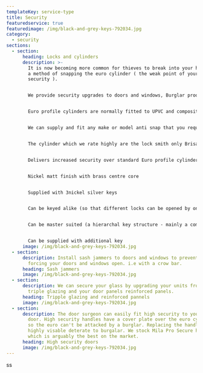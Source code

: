```yaml
---
templateKey: service-type
title: Security
featuredservice: true
featuredimage: /img/black-and-grey-keys-792034.jpg
category:
  - security
sections:
  - section:
      heading: Locks and cylinders
      description: >-
        It is now becoming more common for thieves to break into your home using
        a method of snapping the euro cylinder ( the weak point of your door
        security ).


        We provide security upgrades to doors and windows, Burglar proof door handles and door cylinders which the police are advising the public to install. All our handles and cylinders have been tested to the highest standards and are secured by design


        Euro profile cylinders are normally fitted to UPVC and composite doors but in some cases can be fited to aluminum or timber doors. If you are unsure of the euro profile of your door or unsure if you need to upgrade your locks you can email of text a picture of your locks to the door surgeon and we will be more then happy to give you the advice or information you need.


        We can supply and fit any make or model anti snap that you require.


        The cylinder which we rate highly are the lock smith only Brisant range, which come in different security levels and different prices to suit your needs.


        Delivers increased security over standard Euro profile cylinders.


        Nickel matt finish with brass centre core


        Supplied with 3nickel silver keys


        Can be keyed alike (so that different locks can be opened by one key)


        Can be master suited (a hierarchal key structure - mainly a commercial application)


        Can be supplied with additional key
      image: /img/black-and-grey-keys-792034.jpg
  - section:
      description: Install sash jammers to doors and windows to prevent thieves from
        forcing your doors and windows open. i.e with a crow bar.
      heading: Sash jammers
      image: /img/black-and-grey-keys-792034.jpg
  - section:
      description: We can secure your glass by upgrading your units from double to
        triple glazing and your door panels reinforced panels.
      heading: Tripple glazing and reinforced pannels
      image: /img/black-and-grey-keys-792034.jpg
  - section:
      description: The door surgeon can easily fit high security to your existing
        door. High security handles have a cover plate over the euro cylinder,
        so the euro can't be attacked by a burglar. Replacing the handles is a
        highly visable deterate to burgalar. We stock Mila Pro Secure handle
        which is arguably the best on the market.
      heading: High security doors
      image: /img/black-and-grey-keys-792034.jpg
---
```

ss